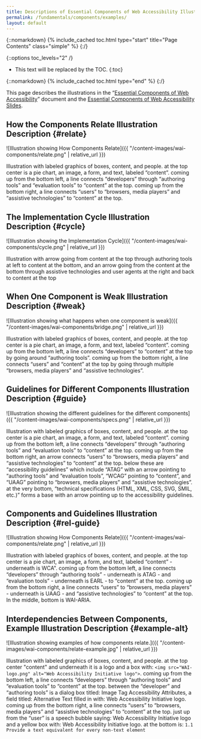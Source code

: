 ```yaml
---
title: Descriptions of Essential Components of Web Accessibility Illustrations
permalink: /fundamentals/components/examples/
layout: default
---
```


{::nomarkdown}
{% include_cached toc.html type="start" title="Page Contents" class="simple" %}
{:/}

{::options toc_levels="2" /}

-   This text will be replaced by the TOC.
{:toc}

{::nomarkdown}
{% include_cached toc.html type="end" %}
{:/}

This page describes the illustrations in the “[Essential Components of
Web Accessibility](/standards/components/)” document and the [Essential
Components of Web Accessibility
Slides](http://www.w3.org/WAI/intro/components-slides).

## How the Components Relate Illustration Description {#relate}

![Illustration showing How Components Relate]({{ "/content-images/wai-components/relate.png" | relative_url }})

Illustration with labeled graphics of boxes, content, and people. at the
top center is a pie chart, an image, a form, and text, labeled
“content”. coming up from the bottom left, a line connects “developers”
through “authoring tools” and “evaluation tools” to “content” at the
top. coming up from the bottom right, a line connects “users” to
“browsers, media players” and “assistive technologies” to “content” at
the top.

## The Implementation Cycle Illustration Description {#cycle}

![Illustration showing the Implementation Cycle]({{ "/content-images/wai-components/cycle.png" | relative_url }})

Illustration with arrow going from content at the top through authoring
tools at left to content at the bottom, and an arrow going from the
content at the bottom through assistive technologies and user agents at
the right and back to content at the top

## When One Component is Weak Illustration Description {#weak}

![Illustration showing what happens when one component is
weak]({{ "/content-images/wai-components/bridge.png" | relative_url }})

Illustration with labeled graphics of boxes, content, and people. at the
top center is a pie chart, an image, a form, and text, labeled
“content”. coming up from the bottom left, a line connects “developers”
to “content” at the top by going around “authoring tools”. coming up
from the bottom right, a line connects “users” and “content” at the top
by going through multiple “browsers, media players” and “assistive
technologies”.

## Guidelines for Different Components Illustration Description {#guide}

![Illustration showing the different guidelines for the different
components]({{ "/content-images/wai-components/specs.png" | relative_url }})

Illustration with labeled graphics of boxes, content, and people. at the
top center is a pie chart, an image, a form, and text, labeled
“content”. coming up from the bottom left, a line connects “developers”
through “authoring tools” and “evaluation tools” to “content” at the
top. coming up from the bottom right, an arrow connects “users” to
“browsers, media players” and “assistive technologies” to “content” at
the top. below these are “accessibility guidelines” which include “ATAG”
with an arrow pointing to “authoring tools” and “evaluation tools”,
“WCAG” pointing to “content”, and “UAAG” pointing to “browsers, media
players” and “assistive technologies”. at the very bottom, “technical
specifications (HTML, XML, CSS, SVG, SMIL, etc.)” forms a base with an
arrow pointing up to the accessibility guidelines.

## Components and Guidelines Illustration Description {#rel-guide}

![Illustration showing How Components
Relate]({{ "/content-images/wai-components/relate.png" | relative_url }})

Illustration with labeled graphics of boxes, content, and people. at the
top center is a pie chart, an image, a form, and text, labeled “content” - underneath is WCA". coming up from the bottom left, a line connects
“developers” through “authoring tools” - underneath is ATAG - and
“evaluation tools” - underneath is EARL - to “content” at the top.
coming up from the bottom right, a line connects “users” to “browsers,
media players” - underneath is UAAG - and “assistive technologies” to
“content” at the top. In the middle, bottom is WAI-ARIA.

## Interdependencies Between Components, Example Illustration Description {#example-alt}

![Illustration showing examples of how components
relate.]({{ "/content-images/wai-components/relate-example.jpg" | relative_url }})

Illustration with labeled graphics of boxes, content, and people. at the
top center "content" and underneath it is a logo and a box with:
`<img src="WAI-logo.png" alt="Web Accessibility Initiative logo">`.
coming up from the bottom left, a line connects “developers” through
“authoring tools” and “evaluation tools” to “content” at the top.
between the “developer” and “authoring tools” is a dialog box titled:
Image Tag Accessibility Attributes, a field titled: Alternative Text
filled in with: Web Accessibility Initiative logo. coming up from the
bottom right, a line connects “users” to “browsers, media players” and
“assistive technologies” to “content” at the top. just up from the
“user” is a speech bubble saying: Web Accessibility Initiative logo and
a yellow box with: Web Accessibility Initiative logo. at the bottom is:
`1.1 Provide a text equivalent for every non-text element`
